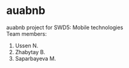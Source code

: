# auabnb
auabnb project for SWD5: Mobile technologies<br>
Team members:
  1. Ussen N.
  2. Zhabytay B.
  3. Saparbayeva M.
